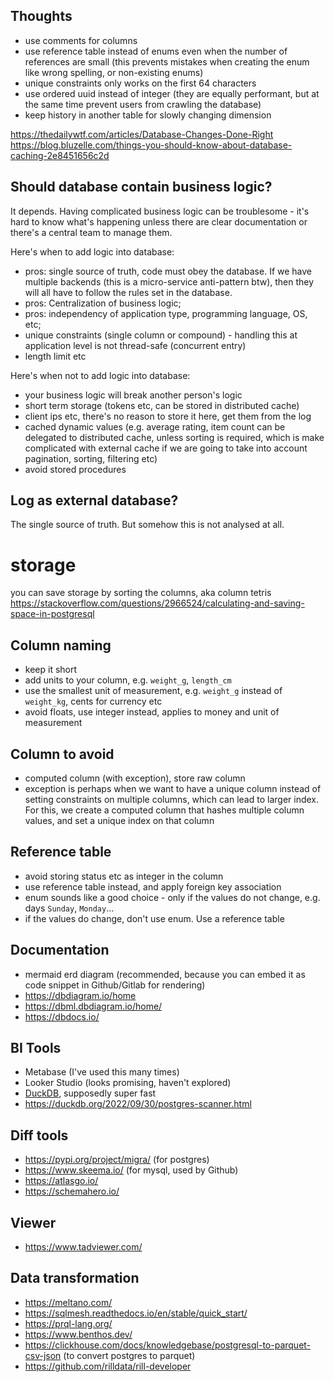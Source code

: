 ## Thoughts

- use comments for columns
- use reference table instead of enums even when the number of references are small (this prevents mistakes when creating the enum like wrong spelling, or non-existing enums)
- unique constraints only works on the first 64 characters
- use ordered uuid instead of integer (they are equally performant, but at the same time prevent users from crawling the database)
- keep history in another table for slowly changing dimension

https://thedailywtf.com/articles/Database-Changes-Done-Right
https://blog.bluzelle.com/things-you-should-know-about-database-caching-2e8451656c2d


## Should database contain business logic?

It depends. Having complicated business logic can be troublesome - it's hard to know what's happening unless there are clear documentation or there's a central team to manage them.

Here's when to add logic into database:
- pros: single source of truth, code must obey the database. If we have multiple backends (this is a micro-service anti-pattern btw), then they will all have to follow the rules set in the database.
- pros: Centralization of business logic;
- pros: independency of application type, programming language, OS, etc;
- unique constraints (single column or compound) - handling this at application level is not thread-safe (concurrent entry)
- length limit etc

Here's when not to add logic into database:
- your business logic will break another person's logic
- short term storage (tokens etc, can be stored in distributed cache)
- client ips etc, there's no reason to store it here, get them from the log
- cached dynamic values (e.g. average rating, item count can be delegated to distributed cache, unless sorting is required, which is make complicated with external cache if we are going to take into account pagination, sorting, filtering etc)
- avoid stored procedures

## Log as external database?

The single source of truth. But somehow this is not analysed at all.

# storage
you can save storage by sorting the columns, aka column tetris https://stackoverflow.com/questions/2966524/calculating-and-saving-space-in-postgresql



## Column naming

- keep it short
- add units to your column, e.g. `weight_g`, `length_cm`
- use the smallest unit of measurement, e.g. `weight_g` instead of `weight_kg`, cents for currency etc
- avoid floats, use integer instead, applies to money and unit of measurement

## Column to avoid

- computed column (with exception), store raw column
- exception is perhaps when we want to have a unique column instead of setting constraints on multiple columns, which can lead to larger index. For this, we create a computed column that hashes multiple column values, and set a unique index on that column


## Reference table
- avoid storing status etc as integer in the column
- use reference table instead, and apply foreign key association
- enum sounds like a good choice - only if the values do not change, e.g. days `Sunday`, `Monday`...
- if the values do change, don't use enum. Use a reference table


## Documentation
- mermaid erd diagram (recommended, because you can embed it as code snippet in Github/Gitlab for rendering)
- https://dbdiagram.io/home
- https://dbml.dbdiagram.io/home/
- https://dbdocs.io/

## BI Tools

-  Metabase (I've used this many times)
-  Looker Studio (looks promising, haven't explored)
- [DuckDB](https://duckdb.org/), supposedly super fast
- https://duckdb.org/2022/09/30/postgres-scanner.html

## Diff tools
- https://pypi.org/project/migra/ (for postgres)
- https://www.skeema.io/ (for mysql, used by Github)
- https://atlasgo.io/
- https://schemahero.io/

## Viewer
- https://www.tadviewer.com/


## Data transformation

- https://meltano.com/
- https://sqlmesh.readthedocs.io/en/stable/quick_start/
- https://prql-lang.org/
- https://www.benthos.dev/
- https://clickhouse.com/docs/knowledgebase/postgresql-to-parquet-csv-json (to convert postgres to parquet)
- https://github.com/rilldata/rill-developer

